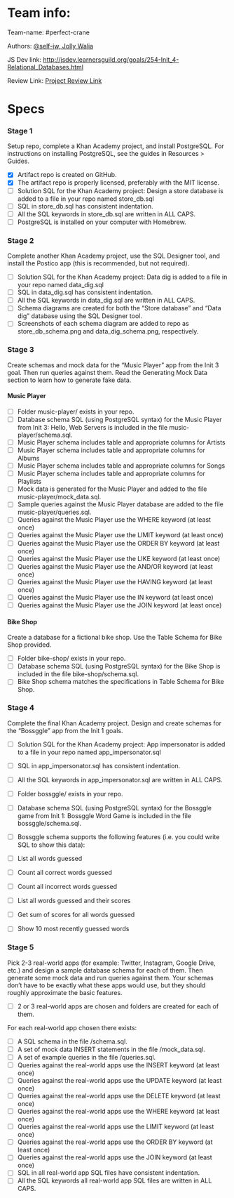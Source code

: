 # Team info:

Team-name: #perfect-crane

Authors: [@self-jw, Jolly Walia](https://github.com/self-jw)

JS Dev link: http://jsdev.learnersguild.org/goals/254-Init_4-Relational_Databases.html

Review Link: [Project Review Link](https://github.com/self-jw/relational-databases)


# Specs

### Stage 1

Setup repo, complete a Khan Academy project, and install PostgreSQL. For instructions on installing PostgreSQL, see the guides in Resources > Guides.

- [X] Artifact repo is created on GitHub.
- [X] The artifact repo is properly licensed, preferably with the MIT license.
- [ ] Solution SQL for the Khan Academy project: Design a store database is added to a file in your repo named store_db.sql
- [ ] SQL in store_db.sql has consistent indentation.
- [ ] All the SQL keywords in store_db.sql are written in ALL CAPS.
- [ ] PostgreSQL is installed on your computer with Homebrew.

### Stage 2

Complete another Khan Academy project, use the SQL Designer tool, and install the Postico app (this is recommended, but not required).

- [ ] Solution SQL for the Khan Academy project: Data dig is added to a file in your repo named data_dig.sql
- [ ] SQL in data_dig.sql has consistent indentation.
- [ ] All the SQL keywords in data_dig.sql are written in ALL CAPS.
- [ ] Schema diagrams are created for both the “Store database” and “Data dig” database using the SQL Designer tool.
- [ ] Screenshots of each schema diagram are added to repo as store_db_schema.png and data_dig_schema.png, respectively.

### Stage 3

Create schemas and mock data for the “Music Player” app from the Init 3 goal. Then run queries against them. Read the Generating Mock Data section to learn how to generate fake data.

#### Music Player

- [ ] Folder music-player/ exists in your repo.
- [ ] Database schema SQL (using PostgreSQL syntax) for the Music Player from Init 3: Hello, Web Servers is included in the file music-player/schema.sql.
- [ ] Music Player schema includes table and appropriate columns for Artists
- [ ] Music Player schema includes table and appropriate columns for Albums
- [ ] Music Player schema includes table and appropriate columns for Songs
- [ ] Music Player schema includes table and appropriate columns for Playlists
- [ ] Mock data is generated for the Music Player and added to the file music-player/mock_data.sql.
- [ ] Sample queries against the Music Player database are added to the file music-player/queries.sql.
- [ ] Queries against the Music Player use the WHERE keyword (at least once)
- [ ] Queries against the Music Player use the LIMIT keyword (at least once)
- [ ] Queries against the Music Player use the ORDER BY keyword (at least once)
- [ ] Queries against the Music Player use the LIKE keyword (at least once)
- [ ] Queries against the Music Player use the AND/OR keyword (at least once)
- [ ] Queries against the Music Player use the HAVING keyword (at least once)
- [ ] Queries against the Music Player use the IN keyword (at least once)
- [ ] Queries against the Music Player use the JOIN keyword (at least once)

#### Bike Shop

Create a database for a fictional bike shop. Use the Table Schema for Bike Shop provided.

- [ ] Folder bike-shop/ exists in your repo.
- [ ] Database schema SQL (using PostgreSQL syntax) for the Bike Shop is included in the file bike-shop/schema.sql.
- [ ] Bike Shop schema matches the specifications in Table Schema for Bike Shop.

### Stage 4

Complete the final Khan Academy project. Design and create schemas for the “Bossggle” app from the Init 1 goals.

- [ ] Solution SQL for the Khan Academy project: App impersonator is added to a file in your repo named app_impersonator.sql
- [ ] SQL in app_impersonator.sql has consistent indentation.
- [ ] All the SQL keywords in app_impersonator.sql are written in ALL CAPS.
- [ ] Folder bossggle/ exists in your repo.
- [ ] Database schema SQL (using PostgreSQL syntax) for the Bossggle game from Init 1: Bossggle Word Game is included in the file bossggle/schema.sql.
- [ ] Bossggle schema supports the following features (i.e. you could write SQL to show this data):

- [ ] List all words guessed
- [ ] Count all correct words guessed
- [ ] Count all incorrect words guessed
- [ ] List all words guessed and their scores
- [ ] Get sum of scores for all words guessed
- [ ] Show 10 most recently guessed words

### Stage 5

Pick 2-3 real-world apps (for example: Twitter, Instagram, Google Drive, etc.) and design a sample database schema for each of them. Then generate some mock data and run queries against them. Your schemas don’t have to be exactly what these apps would use, but they should roughly approximate the basic features.

- [ ] 2 or 3 real-world apps are chosen and folders are created for each of them.

For each real-world app chosen there exists:

- [ ] A SQL schema in the file <app name>/schema.sql.
- [ ] A set of mock data INSERT statements in the file <app name>/mock_data.sql.
- [ ] A set of example queries in the file <app name>/queries.sql.
- [ ] Queries against the real-world apps use the INSERT keyword (at least once)
- [ ] Queries against the real-world apps use the UPDATE keyword (at least once)
- [ ] Queries against the real-world apps use the DELETE keyword (at least once)
- [ ] Queries against the real-world apps use the WHERE keyword (at least once)
- [ ] Queries against the real-world apps use the LIMIT keyword (at least once)
- [ ] Queries against the real-world apps use the ORDER BY keyword (at least once)
- [ ] Queries against the real-world apps use the JOIN keyword (at least once)
- [ ] SQL in all real-world app SQL files have consistent indentation.
- [ ] All the SQL keywords all real-world app SQL files are written in ALL CAPS.
